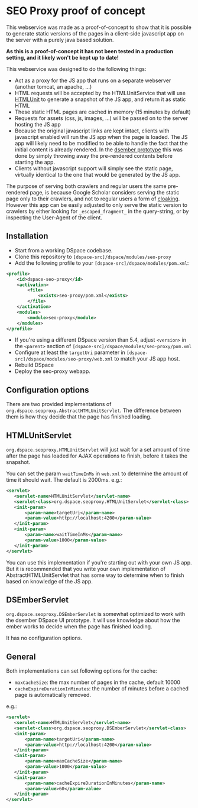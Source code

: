 # SEO Proxy proof of concept
This webservice was made as a proof-of-concept to show that it is possible to generate static 
versions of the pages in a client-side javascript app on the server with a purely java based 
solution.

**As this is a proof-of-concept it has not been tested in a production setting, and it likely won't
 be kept up to date!**

This webservice was designed to do the following things:
- Act as a proxy for the JS app that runs on a separate webserver (another tomcat, an apache, …)
- HTML requests will be accepted by the HTMLUnitService that will use [HTMLUnit](http://htmlunit.sourceforge.net/) to generate a 
snapshot of the JS app, and return it as static HTML
- These static HTML pages are cached in memory (15 minutes by default)
- Requests for assets (css, js, images, …) will be passed on to the server hosting the JS app
- Because the original javascript links are kept intact, clients with javascript enabled will run
 the JS app when the page is loaded. The JS app will likely need to be modified to be able to handle 
 the fact that the initial content is already rendered. In the [dsember prototype](https://github.com/atmire/dsember) this was 
 done by
  simply throwing away the pre-rendered contents before starting the app.
- Clients without javascript support will simply see the static page, virtually identical to the 
one that would be generated by the JS app.


The purpose of serving both crawlers and regular users the same pre-rendered page, is because 
Google Scholar considers serving the static page only to their crawlers, and not to regular users a 
form of [cloaking](https://en.wikipedia.org/wiki/Cloaking). However this app can be easily adjusted to only serve the static version to 
crawlers by either looking for `_escaped_fragment_` in the query-string, or by inspecting the 
User-Agent of the client. 

## Installation
- Start from a working DSpace codebase.
- Clone this repository to `[dspace-src]/dspace/modules/seo-proxy`
- Add the following profile to your `[dspace-src]/dspace/modules/pom.xml`:
```xml
<profile>
    <id>dspace-seo-proxy</id>
    <activation>
        <file>
            <exists>seo-proxy/pom.xml</exists>
        </file>
    </activation>
    <modules>
        <module>seo-proxy</module>
    </modules>
</profile>

``` 
- If you're using a different DSpace version than 5.4, adjust `<version>` in the `<parent>` section
 of 
`[dspace-src]/dspace/modules/seo-proxy/pom.xml` 
- Configure at least the `targetUri` parameter in `[dspace-src]/dspace/modules/seo-proxy/web.xml`
 to match your JS app host.
- Rebuild DSpace
- Deploy the seo-proxy webapp.


## Configuration options
There are two provided implementations of `org.dspace.seoproxy.AbstractHTMLUnitServlet`. The 
difference between them is how they decide that the page has finished loading.

## HTMLUnitServlet
`org.dspace.seoproxy.HTMLUnitServlet` will just wait for a set amount of time after the 
page has loaded for AJAX operations to finish, before it takes the snapshot.

You can set the param `waitTimeInMs` in `web.xml` to determine the amount of time it should 
wait. The default is 2000ms. e.g.:
 ```xml
<servlet>
    <servlet-name>HTMLUnitServlet</servlet-name>
    <servlet-class>org.dspace.seoproxy.HTMLUnitServlet</servlet-class>
    <init-param>
        <param-name>targetUri</param-name>
        <param-value>http://localhost:4200</param-value>
    </init-param>
    <init-param>
        <param-name>waitTimeInMs</param-name>
        <param-value>1000</param-value>
    </init-param>
</servlet>
 ```
 
You can use this implementation if you're starting out with your own JS app. But it is recommended that you write your own implementation of AbstractHTMLUnitServlet that has some way to determine when to finish based on knowledge of the JS app.
 
 ## DSEmberServlet
`org.dspace.seoproxy.DSEmberServlet` is somewhat optimized to work with the dsember DSpace UI  prototype. It will use knowledge about how the ember works to decide when the page has  finished loading. 
 
 It has no configuration options.

## General
Both implementations can set following options for the cache:
- `maxCacheSize`: the max number of pages in the cache, default 10000
- `cacheExpireDurationInMinutes`: the number of minutes before a cached page is automatically removed.
 
 e.g.:
 ```xml
<servlet>
    <servlet-name>HTMLUnitServlet</servlet-name>
    <servlet-class>org.dspace.seoproxy.DSEmberServlet</servlet-class>
    <init-param>
        <param-name>targetUri</param-name>
        <param-value>http://localhost:4200</param-value>
    </init-param>
    <init-param>
        <param-name>maxCacheSize</param-name>
        <param-value>1000</param-value>
    </init-param>
    <init-param>
        <param-name>cacheExpireDurationInMinutes</param-name>
        <param-value>60</param-value>
    </init-param>
</servlet>
 ```